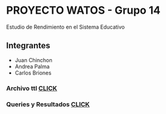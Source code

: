 # PROYECTO WATOS - Grupo 14
Estudio de Rendimiento en el Sistema Educativo

## Integrantes
- Juan Chinchon
- Andrea Palma
- Carlos Briones

### Archivo ttl [CLICK](ttl-final/)
### Queries y Resultados [CLICK](queries-and-results/)
